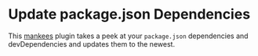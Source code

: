 # Update package.json Dependencies

This [mankees](https://github.com/mankees/cli) plugin takes a peek at your `package.json` dependencies and devDependencies and updates them to the newest.
